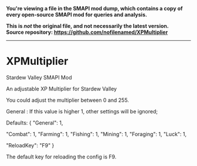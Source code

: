 **You're viewing a file in the SMAPI mod dump, which contains a copy of every open-source SMAPI mod
for queries and analysis.**

**This is _not_ the original file, and not necessarily the latest version.**  
**Source repository: https://github.com/nofilenamed/XPMultiplier**

----

# XPMultiplier
Stardew Valley SMAPI Mod

An adjustable XP Multiplier for Stardew Valley

You could adjust the multiplier between 0 and 255.

General  : If this value is higher 1, other settings will be ignored;

Defaults:
{
  "General": 1,
  
  "Combat": 1,
  "Farming": 1,
  "Fishing": 1,
  "Mining": 1,
  "Foraging": 1,
  "Luck": 1,
  
  "ReloadKey": "F9"
}

The default key for reloading the config is F9.
